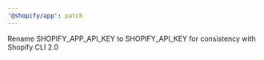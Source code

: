 ```yaml
---
'@shopify/app': patch
---
```


Rename SHOPIFY_APP_API_KEY to SHOPIFY_API_KEY for consistency with Shopify CLI 2.0
